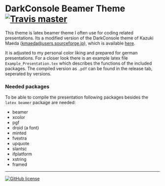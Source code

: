 # DarkConsole Beamer Theme [![Travis master](https://img.shields.io/travis/Poeschl/DarkConsole-Beamer-Theme/master.svg?maxAge=3600)](https://travis-ci.org/Poeschl/DarkConsole-Beamer-Theme)

This theme is latex beamer theme I often use for coding related presentations.
Its a modified version of the DarkConsole theme of Kazuki Maeda (<kmaeda@users.sourceforge.jp>), which is available [here](https://www.overleaf.com/latex/templates/darkconsole-beamer-theme/yrqyrpvxzjvj).

It is adjusted to my personal color liking and prepared for german presentations.
For a closer look there is an example latex file ``Example_Presentation.tex`` which describes the functions of the included packages.
The compiled version as `.pdf` can be found in the release tab, seperated by versions.

### Needed packages
To be able to compile the presentation following packages besides the `latex beamer` package are needed:

* beamer
* xcolor
* pgf
* droid (a font)
* minted
* fvextra
* upquote
* slantsc
* ifplatform
* xstring
* framed

---
[![GitHub license](https://img.shields.io/badge/license-MIT-blue.svg)](https://raw.githubusercontent.com/Poeschl/DarkConsole-Beamer-Theme/master/LICENSE)
